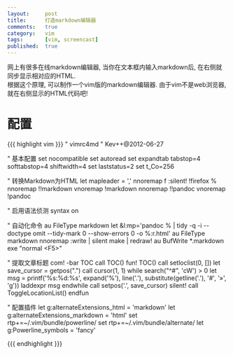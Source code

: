 ```yaml
---
layout:     post
title:      打造markdown编辑器
comments:   true
category:   vim
tags:       [vim, screencast]
published:  true
---
```


网上有很多在线markdown编辑器, 当你在文本框内输入markdown后, 在右侧就同步显示相对应的HTML.  
根据这个原理, 可以制作一个vim版的markdown编辑器. 由于vim不是web浏览器, 就在右侧显示的HTML代码吧!


# 配置

{{{ highlight vim }}}
" vimrc4md
" Kev++@2012-06-27

" 基本配置
set nocompatible
set autoread
set expandtab tabstop=4 softtabstop=4 shiftwidth=4
set laststatus=2
set t_Co=256

" 转换Markdown为HTML
let mapleader = ','
nnoremap <leader>f  :silent! !firefox %<CR>
nnoremap <C-m>      !!markdown<CR>
vnoremap <C-m>      !markdown<CR>
nnoremap <C-p>      !!pandoc<CR>
vnoremap <C-p>      !pandoc<CR>

" 启用语法侦测
syntax on

" 自动化命令
au FileType markdown        let &l:mp='pandoc % \| tidy -q -i --doctype omit --tidy-mark 0 --show-errors 0 -o %:r.html'
au FileType markdown        nnoremap <buffer> <F5> :write \| silent make \| redraw!<CR>
au BufWrite *.markdown      exe "normal \<F5>"

" 提取文章标题
com! -bar TOC call TOC()
fun! TOC()
    call setloclist(0, [])
    let save_cursor = getpos(".")
    call cursor(1, 1)
    while search("^#", 'cW') > 0
       let msg = printf('%s:%d:%s', expand('%'), line('.'), substitute(getline('.'), '#', '»', 'g'))
       laddexpr msg
    endwhile
    call setpos('.', save_cursor)
    silent! call ToggleLocationList()
endfun

" 配置插件
let g:alternateExtensions_html = 'markdown'
let g:alternateExtensions_markdown = 'html'
set rtp+=~/.vim/bundle/powerline/
set rtp+=~/.vim/bundle/alternate/
let g:Powerline_symbols = 'fancy'

{{{ endhighlight }}}
